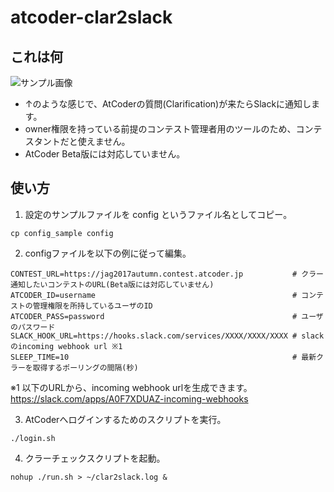 # atcoder-clar2slack

## これは何

![サンプル画像](https://imgur.com/9T2Tg7W.png)

* ↑のような感じで、AtCoderの質問(Clarification)が来たらSlackに通知します。
* owner権限を持っている前提のコンテスト管理者用のツールのため、コンテスタントだと使えません。
* AtCoder Beta版には対応していません。

## 使い方

1. 設定のサンプルファイルを config というファイル名としてコピー。

```
cp config_sample config
```

2. configファイルを以下の例に従って編集。

```
CONTEST_URL=https://jag2017autumn.contest.atcoder.jp           # クラー通知したいコンテストのURL(Beta版には対応していません)
ATCODER_ID=username                                            # コンテストの管理権限を所持しているユーザのID
ATCODER_PASS=password                                          # ユーザのパスワード
SLACK_HOOK_URL=https://hooks.slack.com/services/XXXX/XXXX/XXXX # slackのincoming webhook url ※1
SLEEP_TIME=10                                                  # 最新クラーを取得するポーリングの間隔(秒)
```

※1 以下のURLから、incoming webhook urlを生成できます。  
  https://slack.com/apps/A0F7XDUAZ-incoming-webhooks

3. AtCoderへログインするためのスクリプトを実行。

```
./login.sh
```

4. クラーチェックスクリプトを起動。

```
nohup ./run.sh > ~/clar2slack.log &
```
